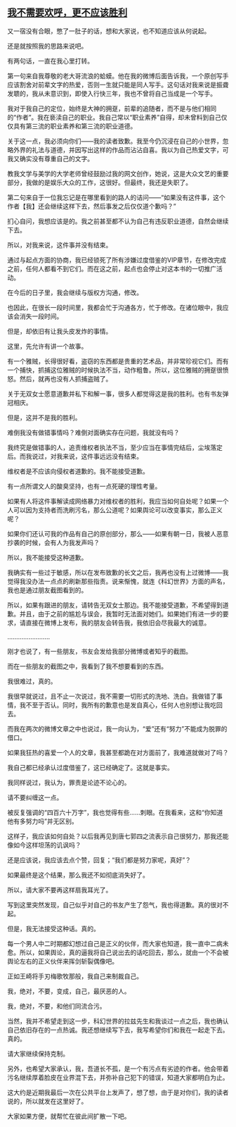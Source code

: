 ## [我不需要欢呼，更不应该胜利](https://www.xxbiquge.com/11_11207/9200113.html)


  又一宿没有合眼，憋了一肚子的话，想和大家说，也不知道应该从何说起。

  还是就按照我的思路来说吧。

  有两句话，一直在我心里打转。

  第一句来自我尊敬的老大哥流浪的蛤蟆。他在我的微博后面告诉我，一个原创写手应该割舍对前辈文字的热爱，否则一生就只能是同人写手。这句话对我来说是振聋发聩的，我从未意识到，即使入行快三年，我也不曾将自己当成是一个写手。

  我对于我自己的定位，始终是大神的拥趸，前辈的追随者，而不是与他们相同的“作者”。我在亵渎自己的职业。我自己常以“职业素养”自得，却未曾料到自己仅仅具有第三流的职业素养和第三流的职业道德。

  关于这一点，我必须向你们——我的读者致歉。我至今仍沉浸在自己的小世界，忽略外界的礼法与道德，并因写出这样的作品而沾沾自喜。我以为自己热爱文字，可我又确实没有尊重自己的文字。

  教我文学与美学的大学老师曾经鼓励过我的网文创作，她说，这是大众文艺的重要部分，我做的是娱乐大众的工作，这很好。但最终，我还是失职了。

  第二句来自于一位我忘记是在哪里看到的路人的诘问——“如果没有这件事，这个作者【我】还会继续这样下去，然后事发之后仅仅道个歉吗？”

  扪心自问，我想应该是的。我之前甚至都不认为自己有违反职业道德，自然会继续下去。

  所以，对我来说，这件事并没有结束。

  通过与起点方面的协商，我已经锁死了所有涉嫌过度借鉴的VIP章节，在修改完成之前，任何人都看不到它们。而在这之前，起点也会停止对这本书的一切推广活动。

  在今后的日子里，我会继续与版权方沟通，修改。

  也因此，在很长一段时间里，我都会忙于沟通各方，忙于修改。在诸位眼中，我应该会消失一段时间。

  但是，却依旧有让我头皮发炸的事情。

  这里，先允许有讲一个故事。

  有一个雅贼，长得很好看，盗窃的东西都是贵重的艺术品，并非常珍视它们。而有一个捕快，抓捕这位雅贼的时候执法不当，动作粗鲁。所以，这位雅贼的拥趸很愤怒。然后，就再也没有人抓捕盗贼了。

  关于无双女士愿意道歉并私下和解一事，很多人都觉得这是我的胜利。也有书友弹冠相庆。

  但是，这并不是我的胜利。

  难倒我没有做错事情吗？难倒对面确实存在问题，我就没有吗？

  我终究是做错事的人，追责维权者执法不当，至少应当在事情完结后，尘埃落定后。而我说过，对我来说，这件事远远没有结束。

  维权者是不应该向侵权者道歉的。我不能接受道歉。

  有一点所谓文人的酸臭坚持，也有一点死硬的理性考量。

  如果有人将这件事解读成网络暴力对维权者的胜利，我应当如何自处呢？如果一个人可以因为支持者而洗刷污名，那么公道呢？如果舆论可以改变事实，那么正义呢？

  如果你们还认可我的作品有自己的原创部分，那么——如果有朝一日，我被人恶意抄袭的时候，会有人为我发声吗？

  所以，我不能接受这种道歉。

  我确实有一些过于敏感，所以在发布致歉的长文之后，我再也没有上过微博——我觉得我没办法一点点的刷新那些指责。说来惭愧，就连《科幻世界》方面的声名，我也是通过朋友截图看到的。

  所以，如果有跟进的朋友，请转告无双女士那边。我不能接受道歉，不希望得到道歉。并且，由于之前的尴尬与误会，我暂时无法面对她们。如果她们有进一步的要求，请直接在微博上发布，我的朋友会转告我，我依旧会尽我最大的诚意。

  ……………………

  刚才也说了，有一些朋友，书友会发给我部分微博或者知乎的截图。

  而在一些朋友的截图之中，我看到了我不想要看到的东西。

  我很难过，真的。

  我很早就说过，且不止一次说过，我不需要一切形式的洗地、洗白。我做错了事情，我不至于否认。同时，我所有的歉意也是发自真心，任何人也别想让我吃回去。

  而我在两次的微博文章之中也说过，我一向认为，“爱”还有“努力”不能成为脱罪的借口。

  如果我狂热的喜爱一个人的文章，我甚至都跪在对方面前了，我难道就做对了吗？

  我自己都已经承认过度借鉴了，这已经确定了。这就是事实。

  我同样说过，我认为，罪责是论迹不论心的。

  请不要纠缠这一点。

  被反复强调的“四百六十万字”，我也觉得有些……刺眼。在我看来，这和“你知道他有多努力吗”并无区别。

  这样子，我应该如何自处？以后我再见到唐七郭四之流表示自己很努力，那我还能像如今这样坦荡的讥讽吗？

  还是应该说，我应该去点个赞，回复；“我们都是努力家呢，真好”？

  如果最终是这个结果，那么我还不如彻底消失好了。

  所以，请大家不要再这样扇我耳光了。

  写到这里突然发现，自己似乎对自己的书友产生了怨气，我也得道歉。真的很对不起。

  但是，我无法接受这种话。真的。

  每一个男人中二时期都幻想过自己是正义的伙伴，而大家也知道，我一直中二病未愈。所以，如果舆论，真的逼我将自己说出去的话吃回去，那么，就由一个不会被舆论左右的正义伙伴来挥剑斩裂偶像吧。

  正如王崎将手刃梅歌牧那般，我自己来制裁自己。

  我，绝对，不要，变成，自己，最厌恶的人。

  我，绝对，不要，和他们同流合污。

  当然，我并不希望走到这一步，科幻世界的拉兹先生和我谈过一点之后，我也确认自己依旧存在的一点热诚。我还想继续写下去，我写希望你们和我在一起走下去。真的。

  请大家继续保持克制。

  另外，也希望大家承认，我，吾道长不孤，是一个有污点有劣迹的作者。他会带着污名继续厚着脸皮在业界混下去，并弥补自己犯下的错误，知道大家都明白为止。

  这大约是近期我最后一次在公共平台上发声了，想了想，由于是对你们，我的读者说的，所以就发在这里好了。

  大家如果方便，就帮忙在彼此间扩散一下吧。

